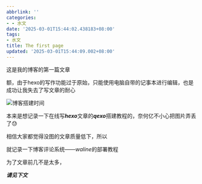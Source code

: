```yaml
---
abbrlink: ''
categories:
- - 水文
date: '2025-03-01T15:44:02.438183+08:00'
tags:
- 水文
title: The first page
updated: '2025-03-01T15:44:09.002+08:00'
---
```

这是我的博客的第一篇文章

额，由于hexo的写作功能过于原始，只能使用电脑自带的记事本进行编辑，也是成功让我失去了写文章的耐心

![](/img/Qexo/25/3/Snipaste_2025-03-01_15-47-35_7c7ded3486b7ee4e01dcd842f1a063a9.png "博客搭建时间")

本来是想记录一下在线写***hexo***文章的***qexo***搭建教程的，奈何亿不小心把图片弄丢了😓

相信大家都觉得没图的文章质量低下，所以

就记录一下博客评论系统——*waline*的部署教程

为了文章前几不是太多，

***请见下文***
